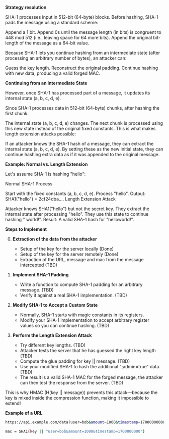 **Strategy resolution**

SHA-1 processes input in 512-bit (64-byte) blocks. Before hashing, SHA-1 pads the message using a standard scheme:

Append a 1 bit.
Append 0s until the message length (in bits) is congruent to 448 mod 512 (i.e., leaving space for 64 more bits).
Append the original bit-length of the message as a 64-bit value.

Because SHA-1 lets you continue hashing from an intermediate state (after processing an arbitrary number of bytes), an attacker can:

Guess the key length.
Reconstruct the original padding.
Continue hashing with new data, producing a valid forged MAC.

**Continuing from an Intermediate State**

However, once SHA-1 has processed part of a message, it updates its internal state (a, b, c, d, e).

Since SHA-1 processes data in 512-bit (64-byte) chunks, after hashing the first chunk:

The internal state (a, b, c, d, e) changes.
The next chunk is processed using this new state instead of the original fixed constants.
This is what makes length extension attacks possible:

If an attacker knows the SHA-1 hash of a message, they can extract the internal state (a, b, c, d, e).
By setting these as the new initial state, they can continue hashing extra data as if it was appended to the original message.

**Example: Normal vs. Length Extension**

Let's assume SHA-1 is hashing "hello":

Normal SHA-1 Process

Start with the fixed constants (a, b, c, d, e).
Process "hello".
Output: SHA1("hello") = 2cf24dba....
Length Extension Attack

Attacker knows SHA1("hello") but not the secret key.
They extract the internal state after processing "hello".
They use this state to continue hashing " world!".
Result: A valid SHA-1 hash for "hello<glue-padding>world!".

**Steps to Implement**

0. **Extraction of the data from the attacker**
    * Setup of the key for the server locally    (Done)
    * Setup of the key for the server remotely  (Done)
    * Extraction of the URL, message and mac from the message intercepted (TBD)

1. **Implement SHA-1 Padding**

    * Write a function to compute SHA-1 padding for an arbitrary message. (TBD)
    * Verify it against a real SHA-1 implementation. (TBD)

2. **Modify SHA-1 to Accept a Custom State**

    * Normally, SHA-1 starts with magic constants in its registers.
    * Modify your SHA-1 implementation to accept arbitrary register values so you can continue hashing. (TBD)

3. **Perform the Length Extension Attack**

    * Try different key lengths. (TBD)
    * Attacker tests the server that he has guessed the right key length (TBD)
    * Compute the glue padding for key || message. (TBD)
    * Use your modified SHA-1 to hash the additional ";admin=true" data. (TBD)
    * The result is a valid SHA-1 MAC for the forged message, the attacker can then test the response from the server. (TBD)


This is why HMAC (H(key || message)) prevents this attack—because the key is mixed inside the compression function, 
making it impossible to extend!


**Example of a URL**

```bash
https://api.example.com/data?user=bob&amount=1000&timestamp=1700000000&mac=b240077242795755b85fa52c89c9806e0d68c277
```

```bash
mac = SHA1(key || "user=bob&amount=1000&timestamp=1700000000")
```


